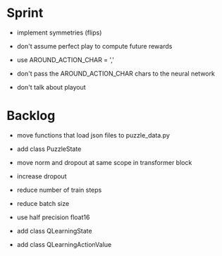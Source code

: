# Sprint

- implement symmetries (flips)

- don't assume perfect play to compute future rewards
- use AROUND_ACTION_CHAR = ','
- don't pass the AROUND_ACTION_CHAR chars to the neural network
- don't talk about playout

# Backlog

- move functions that load json files to puzzle_data.py
- add class PuzzleState
- move norm and dropout at same scope in transformer block
- increase dropout

- reduce number of train steps
- reduce batch size

- use half precision float16

- add class QLearningState
- add class QLearningActionValue

